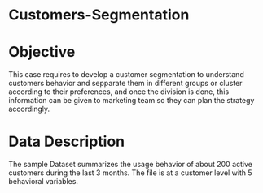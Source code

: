 # Customers-Segmentation

# Objective

This case requires to develop a customer segmentation to understand customers behavior and sepparate them in different groups or cluster according to their preferences, and once the division is done, this information can be given to marketing team so they can plan the strategy accordingly.

# Data Description

The sample Dataset summarizes the usage behavior of about 200 active customers during the last 3 months. The file is at a customer level with 5 behavioral variables.

